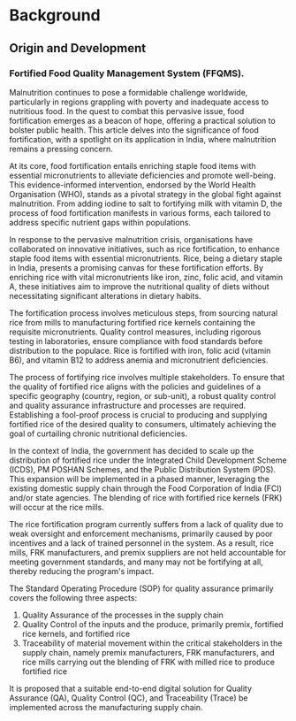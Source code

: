 # Background

## Origin and Development

### Fortified Food Quality Management System (FFQMS).

Malnutrition continues to pose a formidable challenge worldwide, particularly in regions grappling with poverty and inadequate access to nutritious food. In the quest to combat this pervasive issue, food fortification emerges as a beacon of hope, offering a practical solution to bolster public health. This article delves into the significance of food fortification, with a spotlight on its application in India, where malnutrition remains a pressing concern.

At its core, food fortification entails enriching staple food items with essential micronutrients to alleviate deficiencies and promote well-being. This evidence-informed intervention, endorsed by the World Health Organisation (WHO), stands as a pivotal strategy in the global fight against malnutrition. From adding iodine to salt to fortifying milk with vitamin D, the process of food fortification manifests in various forms, each tailored to address specific nutrient gaps within populations.

In response to the pervasive malnutrition crisis, organisations have collaborated on innovative initiatives, such as rice fortification, to enhance staple food items with essential micronutrients. Rice, being a dietary staple in India, presents a promising canvas for these fortification efforts. By enriching rice with vital micronutrients like iron, zinc, folic acid, and vitamin A, these initiatives aim to improve the nutritional quality of diets without necessitating significant alterations in dietary habits.

The fortification process involves meticulous steps, from sourcing natural rice from mills to manufacturing fortified rice kernels containing the requisite micronutrients. Quality control measures, including rigorous testing in laboratories, ensure compliance with food standards before distribution to the populace. Rice is fortified with iron, folic acid (vitamin B6), and vitamin B12 to address anemia and micronutrient deficiencies.

The process of fortifying rice involves multiple stakeholders. To ensure that the quality of fortified rice aligns with the policies and guidelines of a specific geography (country, region, or sub-unit), a robust quality control and quality assurance infrastructure and processes are required. Establishing a fool-proof process is crucial to producing and supplying fortified rice of the desired quality to consumers, ultimately achieving the goal of curtailing chronic nutritional deficiencies.

In the context of India, the government has decided to scale up the distribution of fortified rice under the Integrated Child Development Scheme (ICDS), PM POSHAN Schemes, and the Public Distribution System (PDS). This expansion will be implemented in a phased manner, leveraging the existing domestic supply chain through the Food Corporation of India (FCI) and/or state agencies. The blending of rice with fortified rice kernels (FRK) will occur at the rice mills.

The rice fortification program currently suffers from a lack of quality due to weak oversight and enforcement mechanisms, primarily caused by poor incentives and a lack of trained personnel in the system. As a result, rice mills, FRK manufacturers, and premix suppliers are not held accountable for meeting government standards, and many may not be fortifying at all, thereby reducing the program's impact.

The Standard Operating Procedure (SOP) for quality assurance primarily covers the following three aspects:

1. Quality Assurance of the processes in the supply chain
2. Quality Control of the inputs and the produce, primarily premix, fortified rice kernels, and fortified rice
3. Traceability of material movement within the critical stakeholders in the supply chain, namely premix manufacturers, FRK manufacturers, and rice mills carrying out the blending of FRK with milled rice to produce fortified rice

It is proposed that a suitable end-to-end digital solution for Quality Assurance (QA), Quality Control (QC), and Traceability (Trace) be implemented across the manufacturing supply chain.
